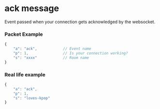 # ack message

Event passed when your connection gets acknowledged by the websocket.


### Packet Example

```js
{
    "a": "ack",            // Event name
    "p": 1,                // Is your connection working?
    "s": "xxxx"            // Room name
}
```
### Real life example
```js
{
    "a": "ack",
    "p": 1,
    "s": "loves-kpop"
}
```
